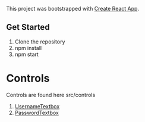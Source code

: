 This project was bootstrapped with [Create React App](https://github.com/facebookincubator/create-react-app).

## Get Started

1. Clone the repository
2. npm install
3. npm start

# Controls

Controls are found here src/controls

1. [UsernameTextbox](https://github.com/ernestoherrera/react-controls/blob/dev/src/controls/usernameTextbox.md)
2. [PasswordTextbox](https://github.com/ernestoherrera/react-controls/blob/dev/src/controls/passwordTextbox.md)